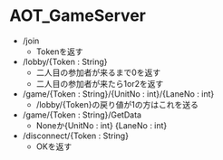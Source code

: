 # AOT_GameServer

- /join
    - Tokenを返す
- /lobby/{Token : String}
    - 二人目の参加者が来るまで0を返す
    - 二人目の参加者が来たら1or2を返す
- /game/{Token : String}/{UnitNo : int}/{LaneNo : int}
    - /lobby/{Token}の戻り値が1の方はこれを送る
- /game/{Token : String}/GetData
    - Noneか{UnitNo : int} {LaneNo : int}
- /disconnect/{Token : String}
    - OKを返す

